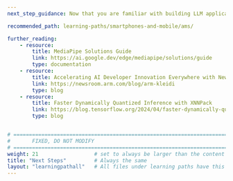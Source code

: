 ```yaml
---
next_step_guidance: Now that you are familiar with building LLM applications with MediaPipe and KleidiAI, you are ready to incorporate LLMs into your Android applications.

recommended_path: learning-paths/smartphones-and-mobile/ams/

further_reading:
    - resource:
        title: MediaPipe Solutions Guide 
        link: https://ai.google.dev/edge/mediapipe/solutions/guide
        type: documentation
    - resource:
        title: Accelerating AI Developer Innovation Everywhere with New Arm Kleidi
        link: https://newsroom.arm.com/blog/arm-kleidi
        type: blog
    - resource:
        title: Faster Dynamically Quantized Inference with XNNPack 
        link: https://blog.tensorflow.org/2024/04/faster-dynamically-quantized-inference-with-xnnpack.html
        type: blog


# ================================================================================
#       FIXED, DO NOT MODIFY
# ================================================================================
weight: 21                  # set to always be larger than the content in this path, and one more than 'review'
title: "Next Steps"         # Always the same
layout: "learningpathall"   # All files under learning paths have this same wrapper
---
```

